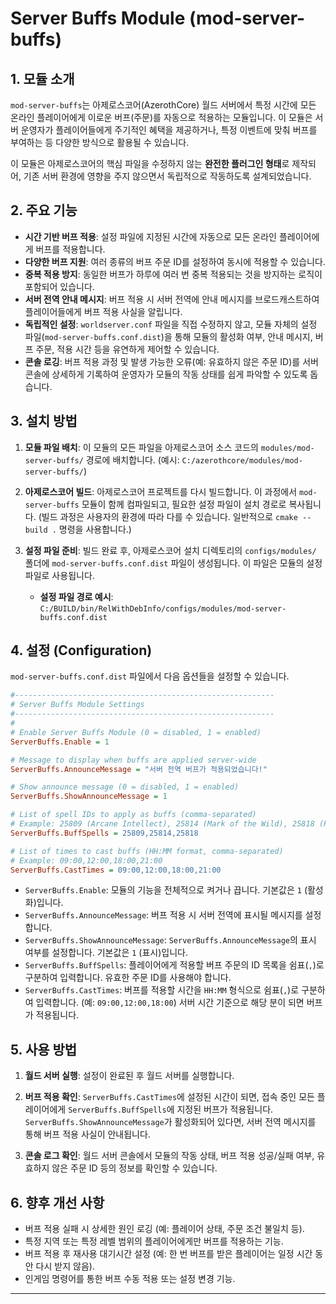 # Server Buffs Module (mod-server-buffs)

## 1. 모듈 소개

`mod-server-buffs`는 아제로스코어(AzerothCore) 월드 서버에서 특정 시간에 모든 온라인 플레이어에게 이로운 버프(주문)를 자동으로 적용하는 모듈입니다. 이 모듈은 서버 운영자가 플레이어들에게 주기적인 혜택을 제공하거나, 특정 이벤트에 맞춰 버프를 부여하는 등 다양한 방식으로 활용될 수 있습니다.

이 모듈은 아제로스코어의 핵심 파일을 수정하지 않는 **완전한 플러그인 형태**로 제작되어, 기존 서버 환경에 영향을 주지 않으면서 독립적으로 작동하도록 설계되었습니다.

## 2. 주요 기능

*   **시간 기반 버프 적용**: 설정 파일에 지정된 시간에 자동으로 모든 온라인 플레이어에게 버프를 적용합니다.
*   **다양한 버프 지원**: 여러 종류의 버프 주문 ID를 설정하여 동시에 적용할 수 있습니다.
*   **중복 적용 방지**: 동일한 버프가 하루에 여러 번 중복 적용되는 것을 방지하는 로직이 포함되어 있습니다.
*   **서버 전역 안내 메시지**: 버프 적용 시 서버 전역에 안내 메시지를 브로드캐스트하여 플레이어들에게 버프 적용 사실을 알립니다.
*   **독립적인 설정**: `worldserver.conf` 파일을 직접 수정하지 않고, 모듈 자체의 설정 파일(`mod-server-buffs.conf.dist`)을 통해 모듈의 활성화 여부, 안내 메시지, 버프 주문, 적용 시간 등을 유연하게 제어할 수 있습니다.
*   **콘솔 로깅**: 버프 적용 과정 및 발생 가능한 오류(예: 유효하지 않은 주문 ID)를 서버 콘솔에 상세하게 기록하여 운영자가 모듈의 작동 상태를 쉽게 파악할 수 있도록 돕습니다.

## 3. 설치 방법

1.  **모듈 파일 배치**: 이 모듈의 모든 파일을 아제로스코어 소스 코드의 `modules/mod-server-buffs/` 경로에 배치합니다.
    (예시: `C:/azerothcore/modules/mod-server-buffs/`)

2.  **아제로스코어 빌드**: 아제로스코어 프로젝트를 다시 빌드합니다. 이 과정에서 `mod-server-buffs` 모듈이 함께 컴파일되고, 필요한 설정 파일이 설치 경로로 복사됩니다.
    (빌드 과정은 사용자의 환경에 따라 다를 수 있습니다. 일반적으로 `cmake --build .` 명령을 사용합니다.)

3.  **설정 파일 준비**: 빌드 완료 후, 아제로스코어 설치 디렉토리의 `configs/modules/` 폴더에 `mod-server-buffs.conf.dist` 파일이 생성됩니다. 이 파일은 모듈의 설정 파일로 사용됩니다.

    *   **설정 파일 경로 예시**: `C:/BUILD/bin/RelWithDebInfo/configs/modules/mod-server-buffs.conf.dist`

## 4. 설정 (Configuration)

`mod-server-buffs.conf.dist` 파일에서 다음 옵션들을 설정할 수 있습니다.

```ini
#----------------------------------------------------------
# Server Buffs Module Settings
#----------------------------------------------------------
#
# Enable Server Buffs Module (0 = disabled, 1 = enabled)
ServerBuffs.Enable = 1

# Message to display when buffs are applied server-wide
ServerBuffs.AnnounceMessage = "서버 전역 버프가 적용되었습니다!"

# Show announce message (0 = disabled, 1 = enabled)
ServerBuffs.ShowAnnounceMessage = 1

# List of spell IDs to apply as buffs (comma-separated)
# Example: 25809 (Arcane Intellect), 25814 (Mark of the Wild), 25818 (Prayer of Fortitude)
ServerBuffs.BuffSpells = 25809,25814,25818

# List of times to cast buffs (HH:MM format, comma-separated)
# Example: 09:00,12:00,18:00,21:00
ServerBuffs.CastTimes = 09:00,12:00,18:00,21:00
```

*   `ServerBuffs.Enable`: 모듈의 기능을 전체적으로 켜거나 끕니다. 기본값은 `1` (활성화)입니다.
*   `ServerBuffs.AnnounceMessage`: 버프 적용 시 서버 전역에 표시될 메시지를 설정합니다.
*   `ServerBuffs.ShowAnnounceMessage`: `ServerBuffs.AnnounceMessage`의 표시 여부를 설정합니다. 기본값은 `1` (표시)입니다.
*   `ServerBuffs.BuffSpells`: 플레이어에게 적용할 버프 주문의 ID 목록을 쉼표(`,`)로 구분하여 입력합니다. 유효한 주문 ID를 사용해야 합니다.
*   `ServerBuffs.CastTimes`: 버프를 적용할 시간을 `HH:MM` 형식으로 쉼표(`,`)로 구분하여 입력합니다. (예: `09:00,12:00,18:00`) 서버 시간 기준으로 해당 분이 되면 버프가 적용됩니다.

## 5. 사용 방법

1.  **월드 서버 실행**: 설정이 완료된 후 월드 서버를 실행합니다.

2.  **버프 적용 확인**: `ServerBuffs.CastTimes`에 설정된 시간이 되면, 접속 중인 모든 플레이어에게 `ServerBuffs.BuffSpells`에 지정된 버프가 적용됩니다. `ServerBuffs.ShowAnnounceMessage`가 활성화되어 있다면, 서버 전역 메시지를 통해 버프 적용 사실이 안내됩니다.

3.  **콘솔 로그 확인**: 월드 서버 콘솔에서 모듈의 작동 상태, 버프 적용 성공/실패 여부, 유효하지 않은 주문 ID 등의 정보를 확인할 수 있습니다.

## 6. 향후 개선 사항

*   버프 적용 실패 시 상세한 원인 로깅 (예: 플레이어 상태, 주문 조건 불일치 등).
*   특정 지역 또는 특정 레벨 범위의 플레이어에게만 버프를 적용하는 기능.
*   버프 적용 후 재사용 대기시간 설정 (예: 한 번 버프를 받은 플레이어는 일정 시간 동안 다시 받지 않음).
*   인게임 명령어를 통한 버프 수동 적용 또는 설정 변경 기능.

---